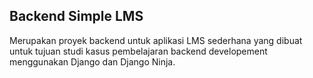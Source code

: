 ## Backend Simple LMS

Merupakan proyek backend untuk aplikasi LMS sederhana yang dibuat untuk tujuan studi kasus pembelajaran backend developement menggunakan Django dan Django Ninja.

